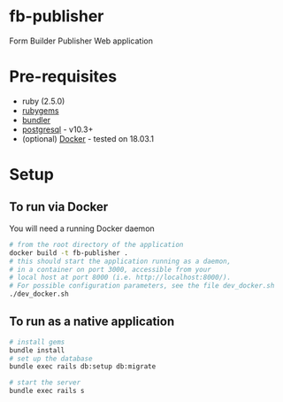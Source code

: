 # fb-publisher
Form Builder Publisher Web application

# Pre-requisites

* ruby (2.5.0)
* [rubygems](https://rubygems.org/)
* [bundler](https://bundler.io/)
* [postgresql](https://www.postgresql.org/) - v10.3+
* (optional) [Docker](https://docker.com/) - tested on 18.03.1

# Setup

## To run via Docker

You will need a running Docker daemon

```bash
# from the root directory of the application
docker build -t fb-publisher .
# this should start the application running as a daemon,
# in a container on port 3000, accessible from your
# local host at port 8000 (i.e. http://localhost:8000/).
# For possible configuration parameters, see the file dev_docker.sh
./dev_docker.sh

```

## To run as a native application
```bash
# install gems
bundle install
# set up the database
bundle exec rails db:setup db:migrate

# start the server
bundle exec rails s
```
